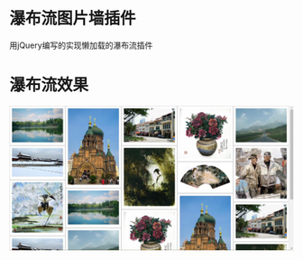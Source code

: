 # 瀑布流图片墙插件
用jQuery编写的实现懒加载的瀑布流插件
# 瀑布流效果
![image text](https://github.com/Boboyag/photo-wall/blob/master/img/1.jpg)
